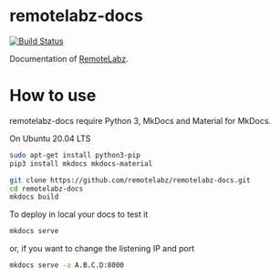 remotelabz-docs
===============
[![Build Status](https://jenkins.remotelabz.com/job/remotelabz-docs/job/master/badge/icon)](https://jenkins.remotelabz.com/blue/organizations/jenkins/remotelabz-docs/activity?branch=master)

Documentation of [RemoteLabz](https://gitlab.remotelabz.com/crestic/remotelabz).

# How to use

remotelabz-docs require Python 3, MkDocs and Material for MkDocs.

On Ubuntu 20.04 LTS
```bash
sudo apt-get install python3-pip
pip3 install mkdocs mkdocs-material
```

```bash
git clone https://github.com/remotelabz/remotelabz-docs.git
cd remotelabz-docs
mkdocs build
```

To deploy in local your docs to test it
```bash
mkdocs serve
```
or, if you want to change the listening IP and port
```bash
mkdocs serve -a A.B.C.D:8000
```
